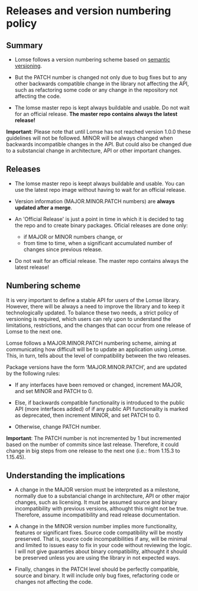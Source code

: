 Releases and version numbering policy
======================================

Summary
--------
- Lomse follows a version numbering scheme based on [semantic versioning](http://semver.org/).

- But the PATCH number is changed not only due to bug fixes but to any other backwards compatible change in the library not affecting the API, such as refactoring some code or any change in the repository not affecting the code.

- The lomse master repo is kept always buildable and usable. Do not wait for an official release. **The master repo contains always the latest release!**

**Important**: Please note that until Lomse has not reached version 1.0.0 these guidelines will not be followed. MINOR will be always changed when backwards incompatible changes in the API. But could also be changed due to a substancial change in architecture, API or other important changes.


Releases
-----------

- The lomse master repo is keept always buildable and usable. You can use the latest repo image without having to wait for an official release.

- Version information (MAJOR.MINOR.PATCH numbers) are **always updated after a merge**.

- An 'Official Release' is just a point in time in which it is decided to tag the repo and to create binary packages. Oficial  releases are done only:
    - if MAJOR or MINOR numbers change, or
    - from time to time, when a significant accumulated number of changes since previous release.

- Do not wait for an official release. The master repo contains always the latest release!


Numbering scheme
------------------

It is very important to define a stable API for users of the Lomse library. However, there will be always a need to improve the library and to keep it technologically updated. To balance these two needs, a strict policy of versioning is required, which users can rely upon to understand the limitations, restrictions, and the changes that can occur from one release of Lomse to the next one.

Lomse follows a MAJOR.MINOR.PATCH numbering scheme, aiming at communicating how difficult will be to update an application using Lomse. This, in turn, tells about the level of compatibility between the two releases.

Package versions have the form ‘MAJOR.MINOR.PATCH’, and are updated by the following rules:

- If any interfaces have been removed or changed, increment MAJOR, and set MINOR and PATCH to 0.

- Else, if backwards compatible functionality is introduced to the public API (more interfaces added) of if any public API functionality is marked as deprecated, then increment MINOR, and set PATCH to 0.

- Otherwise, change PATCH number.

**Important**:  The PATCH number is not incremented by 1 but incremented based on the number of commits since last release. Therefore, it could change in big steps from one release to the next one (i.e.: from 1.15.3 to 1.15.45).


Understanding the implications
--------------------------------

- A change in the MAJOR version must be interpreted as a milestone, normally due to a substancial change in architecture, API or other major changes, such as licensing. It must be assumed source and binary incompatibility with previous versions, althought this might not be true. Therefore, assume incompatibility and read release documentation.

- A change in the MINOR version number implies more functionality, features or significant fixes. Source code compatibility will be mostly preserved. That is, source code incompatibilities if any, will be minimal and limited to issues easy to fix in your code without reviewing the logic. I will not give guaranties about binary compatibility, althought it should be preserved unless you are using the library in not expected ways.

- Finally, changes in the PATCH level should be perfectly compatible, source and binary. It will include only bug fixes, refactoring code or changes not affecting the code.


